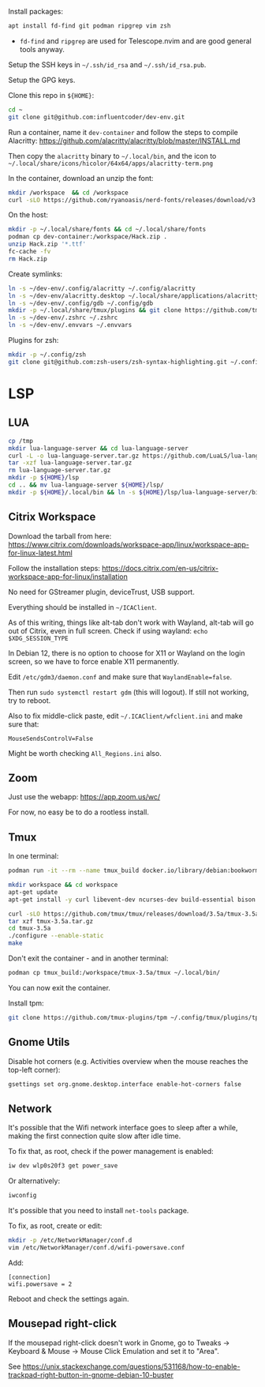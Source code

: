 Install packages:

```bash
apt install fd-find git podman ripgrep vim zsh
```

* `fd-find` and `ripgrep` are used for Telescope.nvim and are good general tools anyway.

Setup the SSH keys in `~/.ssh/id_rsa` and `~/.ssh/id_rsa.pub`.

Setup the GPG keys.

Clone this repo in `${HOME}`:

```bash
cd ~
git clone git@github.com:influentcoder/dev-env.git 
```

Run a container, name it `dev-container` and follow the steps to compile Alacritty: https://github.com/alacritty/alacritty/blob/master/INSTALL.md

Then copy the `alacritty` binary to `~/.local/bin`, and the icon to `~/.local/share/icons/hicolor/64x64/apps/alacritty-term.png`

In the container, download an unzip the font:

```bash
mkdir /workspace  && cd /workspace
curl -sLO https://github.com/ryanoasis/nerd-fonts/releases/download/v3.4.0/Hack.zip
```

On the host:

```bash
mkdir -p ~/.local/share/fonts && cd ~/.local/share/fonts
podman cp dev-container:/workspace/Hack.zip .
unzip Hack.zip '*.ttf'
fc-cache -fv
rm Hack.zip
```

Create symlinks:

```bash
ln -s ~/dev-env/.config/alacritty ~/.config/alacritty
ln -s ~/dev-env/alacritty.desktop ~/.local/share/applications/alacritty.desktop
ln -s ~/dev-env/.config/gdb ~/.config/gdb
mkdir -p ~/.local/share/tmux/plugins && git clone https://github.com/tmux-plugins/tpm ~/.local/share/tmux/plugins/tpm
ln -s ~/dev-env/.zshrc ~/.zshrc
ln -s ~/dev-env/.envvars ~/.envvars
```

Plugins for zsh:

```bash
mkdir -p ~/.config/zsh
git clone git@github.com:zsh-users/zsh-syntax-highlighting.git ~/.config/zsh/zsh-syntax-highlighting
```

# LSP

## LUA

```bash
cp /tmp
mkdir lua-language-server && cd lua-language-server
curl -L -o lua-language-server.tar.gz https://github.com/LuaLS/lua-language-server/releases/download/3.15.0/lua-language-server-3.15.0-linux-x64.tar.gz
tar -xzf lua-language-server.tar.gz
rm lua-language-server.tar.gz
mkdir -p ${HOME}/lsp
cd .. && mv lua-language-server ${HOME}/lsp/
mkdir -p ${HOME}/.local/bin && ln -s ${HOME}/lsp/lua-language-server/bin/lua-language-server ${HOME}/.local/bin/lua-language-server
```

## Citrix Workspace

Download the tarball from here: https://www.citrix.com/downloads/workspace-app/linux/workspace-app-for-linux-latest.html

Follow the installation steps: https://docs.citrix.com/en-us/citrix-workspace-app-for-linux/installation

No need for GStreamer plugin, deviceTrust, USB support.

Everything should be installed in `~/ICAClient`.

As of this writing, things like alt-tab don't work with Wayland, alt-tab will go out of Citrix, even in full screen.
Check if using wayland: `echo $XDG_SESSION_TYPE`

In Debian 12, there is no option to choose for X11 or Wayland on the login screen, so we have to force enable X11 permanently.

Edit `/etc/gdm3/daemon.conf` and make sure that `WaylandEnable=false`.

Then run `sudo systemctl restart gdm` (this will logout). If still not working, try to reboot.

Also to fix middle-click paste, edit `~/.ICAClient/wfclient.ini` and make sure that:                                                                                                                                                                                                     
                                                                                                                                                                                                                                                                                         
```                                                                                                                                                                                                                                                                                      
MouseSendsControlV=False                                                                                                                                                                                                                                                                 
```                                                                                                                                                                                                                                                                                      
                                                                                                                                                                                                                                                                                         
Might be worth checking `All_Regions.ini` also.

## Zoom

Just use the webapp: https://app.zoom.us/wc/

For now, no easy be to do a rootless install.

## Tmux

In one terminal:

```bash
podman run -it --rm --name tmux_build docker.io/library/debian:bookworm-slim /bin/bash

mkdir workspace && cd workspace
apt-get update
apt-get install -y curl libevent-dev ncurses-dev build-essential bison pkg-config

curl -sLO https://github.com/tmux/tmux/releases/download/3.5a/tmux-3.5a.tar.gz
tar xzf tmux-3.5a.tar.gz
cd tmux-3.5a
./configure --enable-static
make
```

Don't exit the container - and in another terminal:

```bash
podman cp tmux_build:/workspace/tmux-3.5a/tmux ~/.local/bin/
```

You can now exit the container.

Install tpm:

```bash
git clone https://github.com/tmux-plugins/tpm ~/.config/tmux/plugins/tpm
```

## Gnome Utils

Disable hot corners (e.g. Activities overview when the mouse reaches the top-left corner):

```bash
gsettings set org.gnome.desktop.interface enable-hot-corners false
```

## Network

It's possible that the Wifi network interface goes to sleep after a while, making the first connection quite slow after idle time.

To fix that, as root, check if the power management is enabled:

```bash
iw dev wlp0s20f3 get power_save
```

Or alternatively:

```bash
iwconfig
```

It's possible that you need to install `net-tools` package.

To fix, as root, create or edit:

```bash
mkdir -p /etc/NetworkManager/conf.d
vim /etc/NetworkManager/conf.d/wifi-powersave.conf
```

Add:

```
[connection]
wifi.powersave = 2
```

Reboot and check the settings again.

## Mousepad right-click

If the mousepad right-click doesn't work in Gnome, go to Tweaks -> Keyboard & Mouse -> Mouse Click Emulation and set it to "Area".

See https://unix.stackexchange.com/questions/531168/how-to-enable-trackpad-right-button-in-gnome-debian-10-buster
